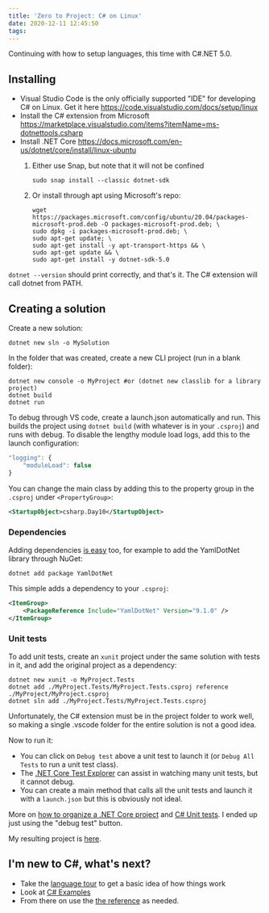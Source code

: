 ```yaml
---
title: 'Zero to Project: C# on Linux'
date: 2020-12-11 12:45:50
tags:
---
```


Continuing with how to setup languages, this time with C#.NET 5.0.

## Installing

- Visual Studio Code is the only officially supported "IDE" for developing C# on Linux. Get it here https://code.visualstudio.com/docs/setup/linux
- Install the C# extension from Microsoft https://marketplace.visualstudio.com/items?itemName=ms-dotnettools.csharp
- Install .NET Core https://docs.microsoft.com/en-us/dotnet/core/install/linux-ubuntu
  1. Either use Snap, but note that it will not be confined

         sudo snap install --classic dotnet-sdk

  2. Or install through apt using Microsoft's repo:

         wget https://packages.microsoft.com/config/ubuntu/20.04/packages-microsoft-prod.deb -O packages-microsoft-prod.deb; \
         sudo dpkg -i packages-microsoft-prod.deb; \
         sudo apt-get update; \
         sudo apt-get install -y apt-transport-https && \
         sudo apt-get update && \
         sudo apt-get install -y dotnet-sdk-5.0

`dotnet --version` should print correctly, and that's it. The C# extension will call dotnet from PATH.

## Creating a solution

Create a new solution:

    dotnet new sln -o MySolution

In the folder that was created, create a new CLI project (run in a blank folder):

    dotnet new console -o MyProject #or (dotnet new classlib for a library project)
    dotnet build
    dotnet run

To debug through VS code, create a launch.json automatically and run. This builds the project using `dotnet build` (with whatever is in your `.csproj`) and runs with debug. To disable the lengthy module load logs, add this to the launch configuration:

```js
"logging": {
    "moduleLoad": false
}
```

You can change the main class by adding this to the property group in the `.csproj` under `<PropertyGroup>`:

```xml
<StartupObject>csharp.Day10</StartupObject>
```

### Dependencies

Adding dependencies [is easy](https://docs.microsoft.com/en-us/dotnet/core/tools/dependencies) too, for example to add the YamlDotNet library through NuGet:

    dotnet add package YamlDotNet

This simple adds a dependency to your `.csproj`:

```xml
<ItemGroup>
    <PackageReference Include="YamlDotNet" Version="9.1.0" />
</ItemGroup>
```

### Unit tests

To add unit tests, create an `xunit` project under the same solution with tests in it, and add the original project as a dependency:

    dotnet new xunit -o MyProject.Tests
    dotnet add ./MyProject.Tests/MyProject.Tests.csproj reference ./MyProject/MyProject.csproj
    dotnet sln add ./MyProject.Tests/MyProject.Tests.csproj

Unfortunately, the C# extension must be in the project folder to work well, so making a single .vscode folder for the entire solution is not a good idea.

Now to run it:

- You can click on `Debug test` above a unit test to launch it (or `Debug All Tests` to run a unit test class).
- The [.NET Core Test Explorer](https://marketplace.visualstudio.com/items?itemName=formulahendry.dotnet-test-explorer) can assist in watching many unit tests, but it cannot debug.
- You can create a main method that calls all the unit tests and launch it with a `launch.json` but this is obviously not ideal.

More on [how to organize a .NET Core project](https://docs.microsoft.com/en-us/dotnet/core/testing/unit-testing-with-dotnet-test) and [C# Unit tests](https://docs.microsoft.com/en-us/dotnet/core/testing/unit-testing-with-dotnet-test). I ended up just using the "debug test" button.

My resulting project is [here](https://github.com/fedidat/AdventOfCode2020/tree/master/csharp).

## I'm new to C#, what's next?

- Take the [language tour](https://docs.microsoft.com/en-us/dotnet/csharp/tour-of-csharp/) to get a basic idea of how things work
- Look at [C# Examples](https://www.csharp-examples.net/)
- From there on use the [the reference](https://docs.microsoft.com/en-us/dotnet/csharp/language-reference/) as needed.
